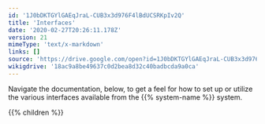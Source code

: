 ```yaml
---
id: '1J0bDKTGYlGAEqJraL-CUB3x3d976F4lBdUCSRKpIv2Q'
title: 'Interfaces'
date: '2020-02-27T20:26:11.178Z'
version: 21
mimeType: 'text/x-markdown'
links: []
source: 'https://drive.google.com/open?id=1J0bDKTGYlGAEqJraL-CUB3x3d976F4lBdUCSRKpIv2Q'
wikigdrive: '18ac9a8be49637c0d2bea8d32c40badbcda9a0ca'
---
```





Navigate the documentation, below, to get a feel for how to set up or utilize the various interfaces available from the {{% system-name %}} system.



{{% children %}}




